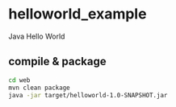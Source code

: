 # helloworld_example
Java Hello World

## compile & package

```bash
cd web
mvn clean package
java -jar target/helloworld-1.0-SNAPSHOT.jar
```